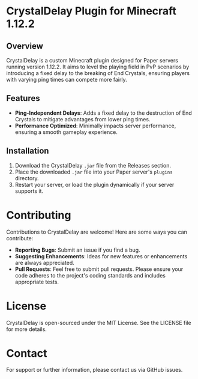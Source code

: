 # CrystalDelay Plugin for Minecraft 1.12.2

## Overview
CrystalDelay is a custom Minecraft plugin designed for Paper servers running version 1.12.2. It aims to level the playing field in PvP scenarios by introducing a fixed delay to the breaking of End Crystals, ensuring players with varying ping times can compete more fairly.

## Features
- **Ping-Independent Delays**: Adds a fixed delay to the destruction of End Crystals to mitigate advantages from lower ping times.
- **Performance Optimized**: Minimally impacts server performance, ensuring a smooth gameplay experience.

## Installation
1. Download the CrystalDelay `.jar` file from the Releases section.
2. Place the downloaded `.jar` file into your Paper server's `plugins` directory.
3. Restart your server, or load the plugin dynamically if your server supports it.

# Contributing
Contributions to CrystalDelay are welcome! Here are some ways you can contribute:
- **Reporting Bugs**: Submit an issue if you find a bug.
- **Suggesting Enhancements**: Ideas for new features or enhancements are always appreciated.
- **Pull Requests**: Feel free to submit pull requests. Please ensure your code adheres to the project's coding standards and includes appropriate tests.

# License
CrystalDelay is open-sourced under the MIT License. See the LICENSE file for more details.

# Contact
For support or further information, please contact us via GitHub issues.
